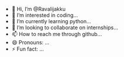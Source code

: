 - 👋 Hi, I’m @Ravalijakku
- 👀 I’m interested in coding...
- 🌱 I’m currently learning python...
- 💞️ I’m looking to collaborate on internships...
- 📫 How to reach me through github...
- 😄 Pronouns: ...
- ⚡ Fun fact: ...

<!---
Ravalijakku/Ravalijakku is a ✨ special ✨ repository because its `README.md` (this file) appears on your GitHub profile.
You can click the Preview link to take a look at your changes.
--->
